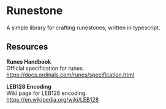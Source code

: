# Runestone

A simple library for crafting runestones, written in typescript.

## Resources

**Runes Handbook**  
Official specification for runes.  
https://docs.ordinals.com/runes/specification.html

**LEB128 Encoding**  
Wiki page for LEB128 encoding.  
https://en.wikipedia.org/wiki/LEB128
